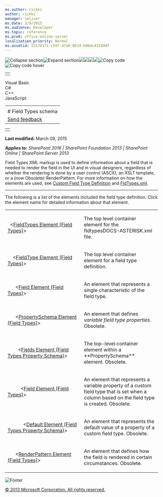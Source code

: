 ```yaml
---
ms.author: rickki
author: rickki
manager: soliver
ms.date: 3/9/2015
ms.audience: Developer
ms.topic: reference
ms.prod: office-online-server
localization_priority: Normal
ms.assetid: 53176171-c597-47a0-8b34-b064c415d9df
---
```


![Collapse
section](../icons/collapse_all.gif "Collapse section")![Expand
section](../icons/expand_all.gif "Expand section")![](../icons/collapse_all.gif)![](../icons/expand_all.gif)![](../icons/dropdown.gif)![](../icons/dropdownHover.gif)![Copy
code](../icons/copycode.gif "Copy code")![Copy code
hover](../icons/copycodeHighlight.gif "Copy code hover")
<table>
<tbody>
<tr class="odd">
<td align="left"></td>
</tr>
</tbody>
</table>

Visual Basic  
C\#  
C++  
JavaScript  

<table>
<tbody>
<tr class="odd">
<td align="left"><span id="runningHeaderText"></span></td>
</tr>
<tr class="even">
<td align="left"># Field Types schema</td>
</tr>
<tr class="odd">
<td align="left"><span id="headfeedbackarea" class="feedbackhead"><a href="javascript:SubmitFeedback(&#39;docthis@Microsoft.com&#39;,&#39;&#39;,&#39;&#39;,&#39;&#39;,&#39;1.0.18082.1225&#39;,&#39;%0\dThank%20you%20for%20your%20feedback.%20The%20developer%20writing%20teams%20use%20your%20feedback%20to%20improve%20documentation.%20While%20we%20are%20reviewing%20your%20feedback,%20we%20may%20send%20you%20e-mail%20to%20ask%20for%20clarification%20or%20feedback%20on%20a%20solution.%20We%20do%20not%20use%20your%20e-mail%20address%20for%20any%20other%20purpose%20and%20we%20delete%20it%20after%20we%20finish%20our%20review.%0\AFor%20further%20information%20about%20the%20privacy%20policies%20of%20Microsoft,%20please%20see%20http://privacy.microsoft.com/en-us/default.aspx.%0\A%0\d&#39;,&#39;Customer%20feedback&#39;);">Send feedback</a></span></td>
</tr>
</tbody>
</table>

<table>
<colgroup>
<col width="100%" />
</colgroup>
<tbody>
<tr class="odd">
<td align="left"></td>
</tr>
</tbody>
</table>

**Last modified:** March 09, 2015

***Applies to:** SharePoint 2016 | SharePoint Foundation 2013 |
SharePoint Online | SharePoint Server 2013*

Field Types XML markup is used to define information about a field that
is needed to render the field in the UI and in visual designers,
regardless of whether the rendering is done by a user control (ASCX), an
XSLT template, or a (now Obsolete) <span
class="keyword">RenderPattern</span>. For more information on how the
elements are used, see [Custom Field Type
Definition](http://msdn.microsoft.com/library/b3315997-671f-4c29-9518-48cc4592f205(Office.15).aspx)
and
[FldTypes.xml](http://msdn.microsoft.com/library/8f8db866-03f8-4001-aae3-4c4102a7aed6(Office.15).aspx).


---------------------------------------------------------------------------------------------------------------------------------------------------------------------------------------------

The following is a list of the elements included the field type
definition. Click the element name for detailed information about that
element.

<table>
<colgroup>
<col width="50%" />
<col width="50%" />
</colgroup>
<tbody>
<tr class="odd">
<td align="left"><p>  &lt;<span sdata="link"><a href="fieldtypes-element-field-types.htm">FieldTypes Element (Field Types)</a></span>&gt;</p></td>
<td align="left"><p>The top level container element for the fldtypesDOCS-ASTERISK.xml file.</p></td>
</tr>
<tr class="even">
<td align="left"><p>    &lt;<span sdata="link"><a href="fieldtype-element-field-types.htm">FieldType Element (Field Types)</a></span>&gt;</p></td>
<td align="left"><p>The top level container element for a field type definition.</p></td>
</tr>
<tr class="odd">
<td align="left"><p>      &lt;<span sdata="link"><a href="field-element-field-types.htm">Field Element (Field Types)</a></span>&gt;</p></td>
<td align="left"><p>An element that represents a single characteristic of the field type.</p></td>
</tr>
<tr class="even">
<td align="left"><p>      &lt;<span sdata="link"><a href="propertyschema-element-field-types.htm">PropertySchema Element (Field Types)</a></span>&gt;</p></td>
<td align="left"><p>An element that defines <em>variable field type properties</em>. Obsolete.</p></td>
</tr>
<tr class="odd">
<td align="left"><p>        &lt;<span sdata="link"><a href="fields-element-field-types-property-schema.htm">Fields Element (Field Types Property Schema)</a></span>&gt;</p></td>
<td align="left"><p>The top-level container element within a **PropertySchema** element. Obsolete.</p></td>
</tr>
<tr class="even">
<td align="left"><p>          &lt;<span sdata="link"><a href="field-element-field-types.htm">Field Element (Field Types)</a></span>&gt;</p></td>
<td align="left"><p>An element that represents a variable property of a custom field type that is set when a column based on the field type is created. Obsolete.</p></td>
</tr>
<tr class="odd">
<td align="left"><p>            &lt;<span sdata="link"><a href="default-element-field-types-property-schema.htm">Default Element (Field Types Property Schema)</a></span>&gt;</p></td>
<td align="left"><p>An element that represents the default value of a property of a custom field type. Obsolete.</p></td>
</tr>
<tr class="even">
<td align="left"><p>      &lt;<span sdata="link"><a href="renderpattern-element-field-types.htm">RenderPattern Element (Field Types)</a></span>&gt;</p></td>
<td align="left"><p>An element that defines how the field is rendered in certain circumstances. Obsolete.</p></td>
</tr>
</tbody>
</table>

![Footer](../icons/footer.gif "Footer")

[© 2013 Microsoft Corporation. All rights
reserved.](office-2013-documentation-copyright-notice.htm)



